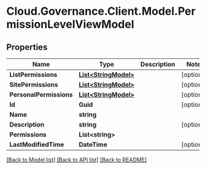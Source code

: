 # Cloud.Governance.Client.Model.PermissionLevelViewModel
## Properties

Name | Type | Description | Notes
------------ | ------------- | ------------- | -------------
**ListPermissions** | [**List&lt;StringModel&gt;**](StringModel.md) |  | [optional] 
**SitePermissions** | [**List&lt;StringModel&gt;**](StringModel.md) |  | [optional] 
**PersonalPermissions** | [**List&lt;StringModel&gt;**](StringModel.md) |  | [optional] 
**Id** | **Guid** |  | [optional] 
**Name** | **string** |  | 
**Description** | **string** |  | [optional] 
**Permissions** | **List&lt;string&gt;** |  | 
**LastModifiedTime** | **DateTime** |  | [optional] 

[[Back to Model list]](../README.md#documentation-for-models) [[Back to API list]](../README.md#documentation-for-api-endpoints) [[Back to README]](../README.md)

